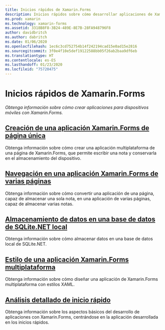 ```yaml
---
title: Inicios rápidos de Xamarin.Forms
description: Inicios rápidos sobre cómo desarrollar aplicaciones de Xamarin.Forms con Visual Studio y Visual Studio para Mac.
ms.prod: xamarin
ms.technology: xamarin-forms
ms.assetid: 3318B8F8-3B24-489E-8E7B-28FA948796F8
author: davidbritch
ms.author: dabritch
ms.date: 01/06/2020
ms.openlocfilehash: 1ec6c3cd752754b14f242194cad15e0ad15e2816
ms.sourcegitcommit: 3f0e4f10e5def19122588bb05f26ab2baa9df6eb
ms.translationtype: HT
ms.contentlocale: es-ES
ms.lasthandoff: 01/23/2020
ms.locfileid: "75720475"
---
```

# <a name="xamarinforms-quickstarts"></a>Inicios rápidos de Xamarin.Forms

_Obtenga información sobre cómo crear aplicaciones para dispositivos móviles con Xamarin.Forms._

## <a name="create-a-single-page-xamarinforms-applicationsingle-pagemd"></a>[Creación de una aplicación Xamarin.Forms de página única](single-page.md)

Obtenga información sobre cómo crear una aplicación multiplataforma de una página de Xamarin.Forms, que permite escribir una nota y conservarla en el almacenamiento del dispositivo.

## <a name="perform-navigation-in-a-multi-page-xamarinforms-applicationmulti-pagemd"></a>[Navegación en una aplicación Xamarin.Forms de varias páginas](multi-page.md)

Obtenga información sobre cómo convertir una aplicación de una página, capaz de almacenar una sola nota, en una aplicación de varias páginas, capaz de almacenar varias notas.

## <a name="store-data-in-a-local-sqlitenet-databasedatabasemd"></a>[Almacenamiento de datos en una base de datos de SQLite.NET local](database.md)

Obtenga información sobre cómo almacenar datos en una base de datos local de SQLite.NET.

## <a name="style-a-cross-platform-xamarinforms-applicationstylingmd"></a>[Estilo de una aplicación Xamarin.Forms multiplataforma](styling.md)

Obtenga información sobre cómo diseñar una aplicación de Xamarin.Forms multiplataforma con estilos XAML.

## <a name="quickstart-deep-divedeepdivemd"></a>[Análisis detallado de inicio rápido](deepdive.md)

Obtenga información sobre los aspectos básicos del desarrollo de aplicaciones con Xamarin.Forms, centrándose en la aplicación desarrollada en los inicios rápidos.
